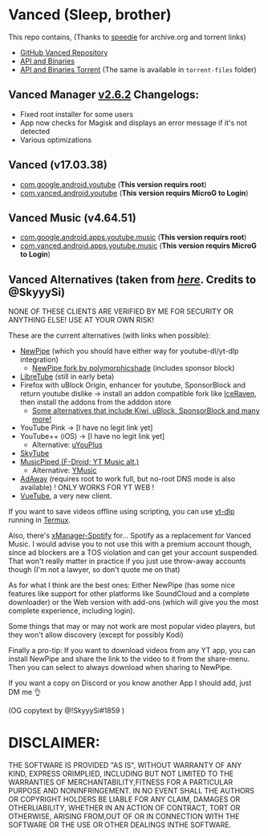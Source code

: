 # Vanced (Sleep, brother)

This repo contains, (Thanks to [speedie](https://twitter.com/spdgmr) for archive.org and torrent links)
- [GitHub Vanced Repository](https://archive.org/details/yt-vanced)
- [API and Binaries](https://archive.org/details/vanced-api)
- [API and Binaries Torrent](https://anonfiles.com/Bcf5aaObx1/Vanced_torrent) (The same is available in `torrent-files` folder)
  
## Vanced Manager [v2.6.2](https://github.com/pixincreate/Vanced/releases/download/1.0/vanced-manager-v2.6.2.apk) Changelogs:
- Fixed root installer for some users
- App now checks for Magisk and displays an error message if it's not detected
- Various optimizations

## Vanced (v17.03.38)
- [com.google.android.youtube](https://github.com/pixincreate/Vanced/releases/download/1.0/com.google.android.youtube-v17.03.38.apk) (**This version requirs root**)
- [com.vanced.android.youtube](https://github.com/pixincreate/Vanced/releases/download/1.0/com.vanced.android.youtube-v17.03.38.apk) (**This version requirs MicroG to Login**)

## Vanced Music (v4.64.51)
- [com.google.android.apps.youtube.music](https://github.com/pixincreate/Vanced/releases/download/1.0/com.google.android.apps.youtube.music-v4.64.51.apk) (**This version requirs root**)
- [com.vanced.android.apps.youtube.music](https://github.com/pixincreate/Vanced/releases/download/1.0/com.vanced.android.apps.youtube.music-v4.64.51.apk) (**This version requirs MicroG to Login**)

## Vanced Alternatives (taken from [_here_](https://gist.github.com/SkyyySi/1b621c7c20ae7e0865a8ac428156c1cf#file-youtube-vanced-alternatives-md). Credits to @SkyyySi)
NONE OF THESE CLIENTS ARE VERIFIED BY ME FOR SECURITY OR ANYTHING ELSE! USE AT YOUR OWN RISK!

These are the current alternatives (with links when possible):
 - [NewPipe](https://github.com/TeamNewPipe/NewPipe/releases) (which you should have either way for youtube-dl/yt-dlp integration)
   - [NewPipe fork by polymorphicshade](https://github.com/polymorphicshade/NewPipe) (includes sponsor block)
 - [LibreTube](https://github.com/libre-tube/LibreTube/releases) (still in early beta)
 - Firefox with uBlock Origin, enhancer for youtube, SponsorBlock and return youtube dislike -> install an addon compatible fork like [IceRaven](https://github.com/fork-maintainers/iceraven-browser), then install the addons from the adddon store
   - [Some alternatives that include Kiwi, uBlock, SponsorBlock and many more!](https://gist.github.com/SkyyySi/1b621c7c20ae7e0865a8ac428156c1cf?permalink_comment_id=4096512#gistcomment-4096512)
 - YouTube Pink -> [I have no legit link yet]
 - YouTube++ (iOS) -> [I have no legit link yet]
   - Alternative: [uYouPlus](https://github.com/qnblackcat/uYouPlus)
 - [SkyTube](https://github.com/SkyTubeTeam/SkyTube/releases)
 - [MusicPiped (F-Droid; YT Music alt.)](https://github.com/deep-gaurav/MusicPiped/releases)
   - Alternative: [YMusic](https://ymusic.io/)
 - [AdAway](https://github.com/AdAway/AdAway/releases) (requires root to work full, but no-root DNS mode is also available) ! ONLY WORKS FOR YT WEB !
 - [VueTube](https://github.com/Frontesque/VueTube), a very new client.

If you want to save videos offline using scripting, you can use [yt-dlp](https://github.com/yt-dlp/yt-dlp) running in [Termux](https://github.com/termux/termux-app).

Also, there's [xManager-Spotify](https://github.com/xManager-v2/xManager-Spotify/releases) for... Spotify as a replacement for Vanced Music. I would advise you to not use this with a premium account though, since ad blockers are a TOS violation and can get your account suspended. That won't really matter in practice if you just use throw-away accounts though (I'm not a lawyer, so don't quote me on that)

As for what I think are the best ones: Either NewPipe (has some nice features like support for other platforms like SoundCloud and a complete downloader) or the Web version with add-ons (which will give you the most complete experience, including login).

Some things that may or may not work are most popular video players, but they won't allow discovery (except for possibly Kodi)

Finally a pro-tip: If you want to download videos from any YT app, you can install NewPipe and share the link to the video to it from the share-menu. Then you can select to always download when sharing to NewPipe.

If you want a copy on Discord or you know another App I should add, just DM me 👌

(OG copytext by @!SkyyySi#1859 )
  
  
  
# DISCLAIMER:

THE SOFTWARE IS PROVIDED "AS IS", WITHOUT WARRANTY OF ANY KIND, EXPRESS ORIMPLIED, INCLUDING BUT NOT LIMITED TO THE WARRANTIES OF MERCHANTABILITY,FITNESS FOR A PARTICULAR PURPOSE AND NONINFRINGEMENT. IN NO EVENT SHALL THE AUTHORS OR COPYRIGHT HOLDERS BE LIABLE FOR ANY CLAIM, DAMAGES OR OTHERLIABILITY, WHETHER IN AN ACTION OF CONTRACT, TORT OR OTHERWISE, ARISING FROM,OUT OF OR IN CONNECTION WITH THE SOFTWARE OR THE USE OR OTHER DEALINGS INTHE SOFTWARE.
